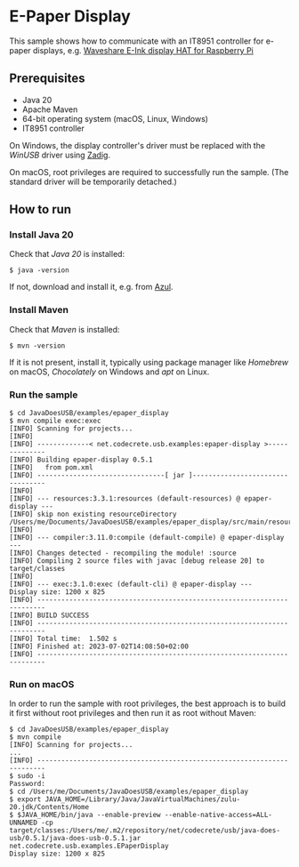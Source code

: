 # E-Paper Display

This sample shows how to communicate with an IT8951 controller for e-paper displays, e.g. [Waveshare E-Ink display HAT for Raspberry Pi](https://www.waveshare.com/9.7inch-e-paper-hat.htm)

## Prerequisites

- Java 20
- Apache Maven
- 64-bit operating system (macOS, Linux, Windows)
- IT8951 controller

On Windows, the display controller's driver must be replaced with the *WinUSB* driver
using [Zadig](https://zadig.akeo.ie/).

On macOS, root privileges are required to successfully run the sample. (The standard driver will
be temporarily detached.)

## How to run

### Install Java 20

Check that *Java 20* is installed:

```shell
$ java -version
```

If not, download and install it, e.g. from [Azul](https://www.azul.com/downloads/?package=jdk).

### Install Maven

Check that *Maven* is installed:

```shell
$ mvn -version
```

If it is not present, install it, typically using package manager like *Homebrew* on macOS, *Chocolately* on Windows and *apt* on Linux.

### Run the sample

```shell
$ cd JavaDoesUSB/examples/epaper_display
$ mvn compile exec:exec
[INFO] Scanning for projects...
[INFO] 
[INFO] -------------< net.codecrete.usb.examples:epaper-display >--------------
[INFO] Building epaper-display 0.5.1
[INFO]   from pom.xml
[INFO] --------------------------------[ jar ]---------------------------------
[INFO] 
[INFO] --- resources:3.3.1:resources (default-resources) @ epaper-display ---
[INFO] skip non existing resourceDirectory /Users/me/Documents/JavaDoesUSB/examples/epaper_display/src/main/resources
[INFO] 
[INFO] --- compiler:3.11.0:compile (default-compile) @ epaper-display ---
[INFO] Changes detected - recompiling the module! :source
[INFO] Compiling 2 source files with javac [debug release 20] to target/classes
[INFO] 
[INFO] --- exec:3.1.0:exec (default-cli) @ epaper-display ---
Display size: 1200 x 825
[INFO] ------------------------------------------------------------------------
[INFO] BUILD SUCCESS
[INFO] ------------------------------------------------------------------------
[INFO] Total time:  1.502 s
[INFO] Finished at: 2023-07-02T14:08:50+02:00
[INFO] ------------------------------------------------------------------------
```

### Run on macOS

In order to run the sample with root privileges, the best approach is to build it first without
root privileges and then run it as root without Maven:

```shell
$ cd JavaDoesUSB/examples/epaper_display
$ mvn compile
[INFO] Scanning for projects...
...
[INFO] ------------------------------------------------------------------------
$ sudo -i
Password:
$ cd /Users/me/Documents/JavaDoesUSB/examples/epaper_display
$ export JAVA_HOME=/Library/Java/JavaVirtualMachines/zulu-20.jdk/Contents/Home
$ $JAVA_HOME/bin/java --enable-preview --enable-native-access=ALL-UNNAMED -cp target/classes:/Users/me/.m2/repository/net/codecrete/usb/java-does-usb/0.5.1/java-does-usb-0.5.1.jar net.codecrete.usb.examples.EPaperDisplay
Display size: 1200 x 825
```
